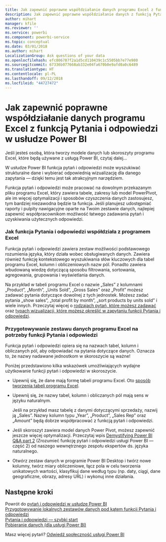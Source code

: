 ```yaml
---
title: Jak zapewnić poprawne współdziałanie danych programu Excel z funkcją Pytania i odpowiedzi w usłudze Power BI
description: Jak zapewnić poprawne współdziałanie danych z funkcją Pytania i odpowiedzi w usłudze Power BI
author: mihart
manager: kfile
ms.reviewer: ''
ms.service: powerbi
ms.component: powerbi-service
ms.topic: conceptual
ms.date: 03/01/2018
ms.author: mihart
LocalizationGroup: Ask questions of your data
ms.openlocfilehash: efc806787f2a1d5cd110439c1c5505bb7e77e980
ms.sourcegitcommit: 67336b077668ab332e04fa670b0e9afd0a0c6489
ms.translationtype: HT
ms.contentlocale: pl-PL
ms.lasthandoff: 09/12/2018
ms.locfileid: "44727472"
---
```

# <a name="how-to-make-your-excel-data-work-well-with-qa-in-power-bi"></a>Jak zapewnić poprawne współdziałanie danych programu Excel z funkcją Pytania i odpowiedzi w usłudze Power BI
Jeśli jesteś osobą, która tworzy modele danych lub skoroszyty programu Excel, które będą używane z usługą Power BI, czytaj dalej...

W usłudze Power BI funkcja pytań i odpowiedzi może wyszukiwać strukturalne dane i wybierać odpowiednią wizualizację dla danego zapytania — dzięki temu jest tak atrakcyjnym narzędziem.   

Funkcja pytań i odpowiedzi może pracować na dowolnym przekazanym pliku programu Excel, który zawiera tabele, zakresy lub model PowerPivot, ale im więcej optymalizacji i sposobów czyszczenia danych zastosujesz, tym bardziej niezawodna będzie ta funkcja.  Jeśli planujesz udostępniać raporty i pulpity nawigacyjne oparte na Twoim zestawie danych, najlepiej zapewnić współpracownikom możliwość łatwego zadawania pytań i uzyskiwania użytecznych odpowiedzi.

### <a name="how-qa-works-with-excel"></a>Jak funkcja Pytania i odpowiedzi współdziała z programem Excel
Funkcja pytań i odpowiedzi zawiera zestaw możliwości podstawowego rozumienia języka, który działa wobec obsługiwanych danych. Zawiera również funkcję kontekstowego wyszukiwania słów kluczowych dla tabel programu Excel, kolumn i obliczeniowych nazw pól. Ponadto zawiera wbudowaną wiedzę dotyczącą sposobu filtrowania, sortowania, agregowania, grupowania i wyświetlania danych. 

Na przykład w tabeli programu Excel o nazwie „Sales” z kolumnami „Product”, „Month”, „Units Sold”, „Gross Sales” oraz „Profit” możesz zadawać pytania dotyczące dowolnej z tych jednostek.  Możesz zadać pytania „show sales”, „total profit by month”, „sort products by units sold” i wiele innych. Przeczytaj więcej o [rodzajach pytań, które możesz zadawać](power-bi-q-and-a.md) oraz [typach wizualizacji, które możesz określić w zapytaniu funkcji Pytania i odpowiedzi](visuals/power-bi-visualization-types-for-reports-and-q-and-a.md).

### <a name="prepare-an-excel-dataset-for-qa"></a>Przygotowywanie zestawu danych programu Excel na potrzeby funkcji Pytania i odpowiedzi
Funkcja pytań i odpowiedzi opiera się na nazwach tabel, kolumn i obliczanych pól, aby odpowiadać na pytania dotyczące danych. Oznacza to, że nazwy nadawane jednostkom w skoroszycie są ważne!

Poniżej przedstawiono kilka wskazówek umożliwiających wydajne użytkowanie funkcji pytań i odpowiedzi w skoroszycie.

* Upewnij się, że dane mają formę tabeli programu Excel. Oto [sposób tworzenia tabeli programu Excel](https://support.office.com/article/Create-an-Excel-table-in-a-worksheet-e81aa349-b006-4f8a-9806-5af9df0ac664?ui=en-US&rs=en-US&ad=US).
* Upewnij się, że nazwy tabel, kolumn i obliczanych pól mają sens w języku naturalnym.
  
  Jeśli na przykład masz tabelę z danymi dotyczącymi sprzedaży, nazwij ją „Sales”. Nazwy kolumn typu „Year”, „Product”, „Sales Rep” oraz „Amount” będą dobrze współpracować z funkcją pytań i odpowiedzi.

* Jeśli skoroszyt zawiera model danych Power Pivot, możesz zapewnić jeszcze więcej optymalizacji. Przeczytaj wpis [Demystifying Power BI Q&A part 2](http://blogs.msdn.com/b/powerbi/archive/2014/02/27/demystifying-power-bi-q-amp-a-part-2.aspx) (Zrozumieć funkcję pytań i odpowiedzi usługi Power BI — część 2) od naszego wewnętrznego zespołu ekspertów ds. języka naturalnego.

* Otwórz zestaw danych w programie Power BI Desktop i twórz nowe kolumny, twórz miary obliczeniowe, łącz pola w celu tworzenia unikatowych wartości, klasyfikuj dane według typu (np. daty, ciągi, dane geograficzne, obrazy, adresy URL) i wykonuj inne działania.

## <a name="next-steps"></a>Następne kroki
Powrót do [pytań i odpowiedzi w usłudze Power BI](power-bi-q-and-a.md)  
[Przygotowywanie lokalnych zestawów danych pod kątem funkcji Pytania i odpowiedzi](service-q-and-a-direct-query.md)   
[Pytania i odpowiedzi — szybki start](power-bi-visualization-introduction-to-q-and-a.md)  
[Pobieranie danych (dla usługi Power BI)](service-get-data.md)  

Masz więcej pytań? [Odwiedź społeczność usługi Power BI](http://community.powerbi.com/)

